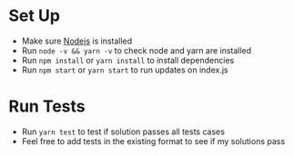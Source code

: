 # Set Up
- Make sure [Nodejs](https://nodejs.org/en/) is installed
- Run `node -v && yarn -v` to check node and yarn are installed
- Run `npm install` or `yarn install` to install dependencies
- Run `npm start` or `yarn start` to run updates on index.js

# Run Tests
- Run `yarn test` to test if solution passes all tests cases
- Feel free to add tests in the existing format to see if my solutions pass